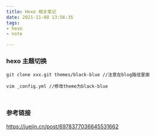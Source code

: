 ```yaml
---
title: Hexo 相关笔记
date: 2021-11-08 13:56:35
tags: 
- hexo
- note

---
```


### hexo 主题切换
```
git clone xxx.git themes/black-blue //注意在blog路径里面

vim _config.yml //修改theme为black-blue



```

### 参考链接
https://juejin.cn/post/6978377036645531662
